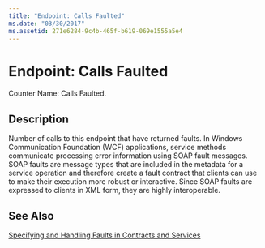 ```yaml
---
title: "Endpoint: Calls Faulted"
ms.date: "03/30/2017"
ms.assetid: 271e6284-9c4b-465f-b619-069e1555a5e4
---
```

# Endpoint: Calls Faulted
Counter Name: Calls Faulted.  
  
## Description  
 Number of calls to this endpoint that have returned faults. In Windows Communication Foundation (WCF) applications, service methods communicate processing error information using SOAP fault messages. SOAP faults are message types that are included in the metadata for a service operation and therefore create a fault contract that clients can use to make their execution more robust or interactive. Since SOAP faults are expressed to clients in XML form, they are highly interoperable.  
  
## See Also  
 [Specifying and Handling Faults in Contracts and Services](../../../../../docs/framework/wcf/specifying-and-handling-faults-in-contracts-and-services.md)
